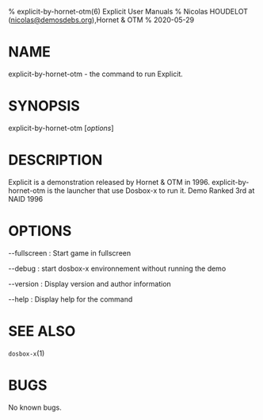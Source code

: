 % explicit-by-hornet-otm(6) Explicit User Manuals
% Nicolas HOUDELOT (nicolas@demosdebs.org),Hornet & OTM
% 2020-05-29

# NAME
explicit-by-hornet-otm - the command to run Explicit.

# SYNOPSIS
explicit-by-hornet-otm [*options*]

# DESCRIPTION
Explicit is a demonstration released by Hornet & OTM in 1996.
explicit-by-hornet-otm is the launcher that use Dosbox-x to run it.
Demo Ranked 3rd at NAID 1996

# OPTIONS
\--fullscreen
:   Start game in fullscreen

\--debug
:   start dosbox-x environnement without running the demo

\--version
:   Display version and author information

\--help
:   Display help for the command

# SEE ALSO
`dosbox-x`(1)

# BUGS
No known bugs.

